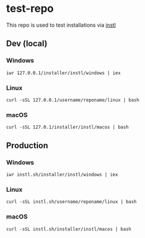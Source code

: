 # test-repo

This repo is used to test installations via [instl](https://github.com/installer/instl)

## Dev (local)

### Windows

```
iwr 127.0.0.1/installer/instl/windows | iex
```

### Linux

```
curl -sSL 127.0.0.1/username/reponame/linux | bash
```

### macOS

```
curl -sSL 127.0.1/installer/instl/macos | bash
```

## Production

### Windows

```
iwr instl.sh/installer/instl/windows | iex
```

### Linux

```
curl -sSL instl.sh/username/reponame/linux | bash
```

### macOS

```
curl -sSL instl.sh/installer/instl/macos | bash
```
